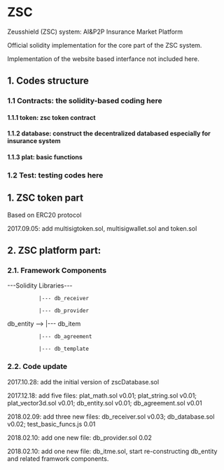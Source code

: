 # ZSC
Zeusshield (ZSC) system: AI&P2P Insurance Market Platform

Official solidity implementation for the core part of the ZSC system.

Implementation of the website based interfance not included here.

## 1. Codes structure

### 1.1 Contracts: the solidity-based coding here

#### 1.1.1 token: zsc token contract

#### 1.1.2 database: construct the decentralized databased especially for insurance system

#### 1.1.3 plat: basic functions

### 1.2 Test: testing codes here

## 1. ZSC token part
Based on ERC20 protocol

2017.09.05: add multisigtoken.sol, multisigwallet.sol and token.sol

## 2. ZSC platform part:
### 2.1. Framework Components

---Solidity Libraries---

              |--- db_receiver

              |--- db_provider

db_entity --> |--- db_item

              |--- db_agreement

              |--- db_template


### 2.2. Code update

2017.10.28: add the initial version of zscDatabase.sol

2017.12.18: add five files: plat_math.sol v0.01; plat_string.sol v0.01; plat_vector3d.sol v0.01; db_entity.sol v0.01; db_agreement.sol v0.01

2018.02.09: add three new files: db_receiver.sol v0.03; db_database.sol v0.02; test_basic_funcs.js 0.01

2018.02.10: add one new file: db_provider.sol 0.02

2018.02.10: add one new file: db_itme.sol, start re-constructing db_entity and related framwork components.

